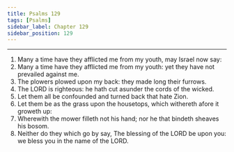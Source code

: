 ```yaml
---
title: Psalms 129
tags: [Psalms]
sidebar_label: Chapter 129
sidebar_position: 129
---
```


---
1. Many a time have they afflicted me from my youth, may Israel now say:
2. Many a time have they afflicted me from my youth: yet they have not prevailed against me.
3. The plowers plowed upon my back: they made long their furrows.
4. The LORD is righteous: he hath cut asunder the cords of the wicked.
5. Let them all be confounded and turned back that hate Zion.
6. Let them be as the grass upon the housetops, which withereth afore it groweth up:
7. Wherewith the mower filleth not his hand; nor he that bindeth sheaves his bosom.
8. Neither do they which go by say, The blessing of the LORD be upon you: we bless you in the name of the LORD.